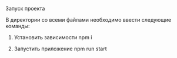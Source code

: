 Запуск проекта

В директории со всеми файлами необходимо ввести следующие команды:

1) Установить зависимости
   npm i

2) Запустить приложение
   npm run start
